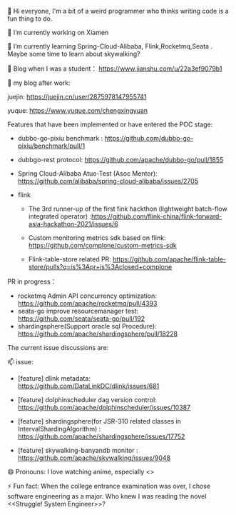 👋 Hi everyone, I'm a bit of a weird programmer who thinks writing code is a fun thing to do.

 🔭 I’m currently working on Xiamen
 
 🌱 I’m currently learning Spring-Cloud-Alibaba, Flink,Rocketmq,Seata .
 Maybe some time to learn about skywalking?

👯 Blog when I was a student： 
https://www.jianshu.com/u/22a3ef9079b1


👯 my blog after work:

juejin: https://juejin.cn/user/2875978147955741

yuque: https://www.yuque.com/chengxingyuan

Features that have been implemented or have entered the POC stage:

- dubbo-go-pixiu benchmark : https://github.com/dubbo-go-pixiu/benchmark/pull/1
- dubbgo-rest protocol: https://github.com/apache/dubbo-go/pull/1855

- Spring Cloud-Alibaba Atuo-Test (Asoc Mentor): https://github.com/alibaba/spring-cloud-alibaba/issues/2705

- flink
  - The 3rd runner-up of the first fink hackthon (lightweight batch-flow integrated operator) :https://github.com/flink-china/flink-forward-asia-hackathon-2021/issues/6

  - Custom monitoring metrics sdk based on flink: https://github.com/complone/custom-metrics-sdk
     
  - Flink-table-store related PR: https://github.com/apache/flink-table-store/pulls?q=is%3Apr+is%3Aclosed+complone

PR in progress：

- rocketmq Admin API concurrency optimization: https://github.com/apache/rocketmq/pull/4393
- seata-go improve resourcemanager test: https://github.com/seata/seata-go/pull/192
- shardingsphere(Support oracle sql Procedure): https://github.com/apache/shardingsphere/pull/18228

The current issue discussions are:

📫 issue:

     
- [feature] dlink metadata:  https://github.com/DataLinkDC/dlink/issues/681

- [feature] dolphinscheduler dag version control: https://github.com/apache/dolphinscheduler/issues/10387

- [feature] shardingsphere(for  JSR-310 related classes in IntervalShardingAlgorithm) : https://github.com/apache/shardingsphere/issues/17752
- [feature] skywalking-banyandb monitor : https://github.com/apache/skywalking/issues/9048


😄 Pronouns: I love watching anime, especially <<Your Lie in April >>
 
⚡ Fun fact: When the college entrance examination was over, I chose software engineering as a major. Who knew I was reading the novel <<Struggle! System Engineer>>?
